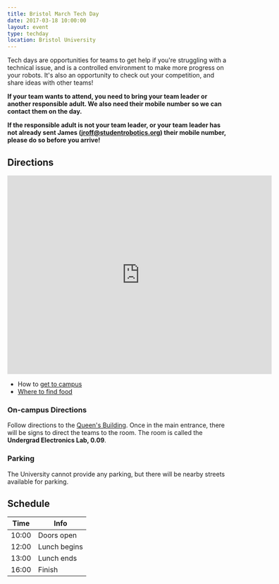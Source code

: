 ```yaml
---
title: Bristol March Tech Day
date: 2017-03-18 10:00:00
layout: event
type: techday
location: Bristol University
---
```


Tech days are opportunities for teams to get help if you're struggling with a
technical issue, and is a controlled environment to make more progress on your
robots. It's also an opportunity to check out your competition, and share ideas
with other teams!

**If your team wants to attend, you need to bring your team leader or another
responsible adult. We also need their mobile number so we can contact them on
the day.**

**If the responsible adult is not your team leader, or your team leader has not 
already sent James ([jroff@studentrobotics.org][mail-james]) their mobile number,
please do so before you arrive!**

## Directions

<iframe src="https://www.google.com/maps/embed?pb=!1m18!1m12!1m3!1d2486.0780160880654!2d-2.6040860342318854!3d51.45672402962673!2m3!1f0!2f0!3f0!3m2!1i1024!2i768!4f13.1!3m3!1m2!1s0x48718dd986363e45%3A0x8090ea63b62c10ff!2sQueen&#39;s+Building%2C+University+Walk%2C+Bristol+BS8+1TR%2C+UK!5e0!3m2!1sen!2sus!4v1487239755481"
        width="600"
        height="450"
        frameborder="0"
        style="border:0"
        allowfullscreen>
</iframe>

* How to [get to campus][bristol-campus-directions]
* [Where to find food][bristol-food-map]

### On-campus Directions

Follow directions to the [Queen's Building][queens-building-info]. Once in the
main entrance, there will be signs to direct the teams to the room. The room is
called the **Undergrad Electronics Lab, 0.09**.

### Parking

The University cannot provide any parking, but there will be nearby streets
available for parking.

## Schedule

| Time  | Info         |
|-------|--------------|
| 10:00 | Doors open   |
| 12:00 | Lunch begins |
| 13:00 | Lunch ends   |
| 16:00 | Finish       |

[bristol-food-map]: https://drive.google.com/open?id=19grJjGqBAICK0pYD_jhhAQYjgrA&usp=sharing
[bristol-campus-directions]: http://www.bris.ac.uk/maps/directions/
[queens-building-info]: http://www.bristol.ac.uk/it-services/locations/studyspaces/spaces/buildings/queens
[mail-james]: mailto:jroff@studentrobotics.org